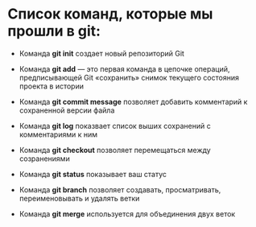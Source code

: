 # Список команд, которые мы прошли в git:

* Команда **git init** создает новый репозиторий Git

* Команда **git add** — это первая команда в цепочке операций, предписывающей Git «сохранить» снимок текущего состояния проекта в истории

* Команда **git commit message** позволяет добавить комментарий к сохраненной версии файла

* Команда **git log** показвает список выших сохранений с комментариями к ним 

* Команда **git checkout** позволяет перемещаться между созранениями 

* Команда **git status** показывает ваш статус

* Команда **git branch** позволяет создавать, просматривать, переименовывать и удалять ветки

* Команда **git merge** используется для объединения двух веток

